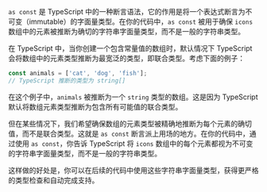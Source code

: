 `as const` 是 TypeScript 中的一种断言语法，它的作用是将一个表达式断言为不可变（immutable）的字面量类型。在你的代码中，`as const` 被用于确保 `icons` 数组中的元素被推断为确切的字符串字面量类型，而不是一般的字符串类型。

在 TypeScript 中，当你创建一个包含常量值的数组时，默认情况下 TypeScript 会将数组中的元素类型推断为最宽泛的类型，即联合类型。考虑下面的例子：

```typescript
const animals = ['cat', 'dog', 'fish'];
// TypeScript 推断的类型为 string[]
```

在这个例子中，`animals` 被推断为一个 `string` 类型的数组。这是因为 TypeScript 默认将数组元素类型推断为包含所有可能值的联合类型。

但在某些情况下，我们希望确保数组的元素类型被精确地推断为每个元素的确切值，而不是联合类型。这就是 `as const` 断言派上用场的地方。在你的代码中，通过使用 `as const`，你告诉 TypeScript 将 `icons` 数组中的每个元素都视为不可变的字符串字面量类型，而不是一般的字符串类型。

这样做的好处是，你可以在后续的代码中使用这些字符串字面量类型，获得更严格的类型检查和自动完成支持。